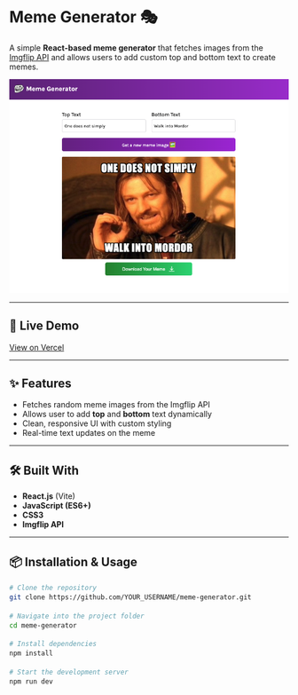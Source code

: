 # Meme Generator 🎭

A simple **React-based meme generator** that fetches images from the [Imgflip API](https://api.imgflip.com) and allows users to add custom top and bottom text to create memes.

![Meme Generator Screenshot](screenshot.png)  

---

## 🚀 Live Demo
[View on Vercel](https://meme-generator-vert-seven.vercel.app/)  

---

## ✨ Features
- Fetches random meme images from the Imgflip API
- Allows user to add **top** and **bottom** text dynamically
- Clean, responsive UI with custom styling
- Real-time text updates on the meme

---

## 🛠️ Built With
- **React.js** (Vite)
- **JavaScript (ES6+)**
- **CSS3**
- **Imgflip API**

---

## 📦 Installation & Usage
```bash
# Clone the repository
git clone https://github.com/YOUR_USERNAME/meme-generator.git

# Navigate into the project folder
cd meme-generator

# Install dependencies
npm install

# Start the development server
npm run dev
```
